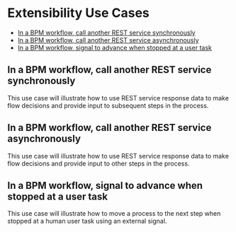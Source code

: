 # Extensibility Use Cases

* [In a BPM workflow, call another REST service synchronously](#in-a-bpm-workflow-call-another-rest-service-synchronously)
* [In a BPM workflow, call another REST service asynchronously](#in-a-bpm-workflow-call-another-rest-service-asynchronously)
* [In a BPM workflow, signal to advance when stopped at a user task](#in-a-bpm-workflow-signal-to-advance-when-stopped-at-a-user-task)

## In a BPM workflow, call another REST service synchronously
This use case will illustrate how to use REST service response data to make flow decisions and provide input to subsequent steps in the process.

## In a BPM workflow, call another REST service asynchronously
This use case will illustrate how to use REST service response data to make flow decisions and provide input to other steps in the process.

## In a BPM workflow, signal to advance when stopped at a user task
This use case will illustrate how to move a process to the next step when stopped at a human user task using an external signal.